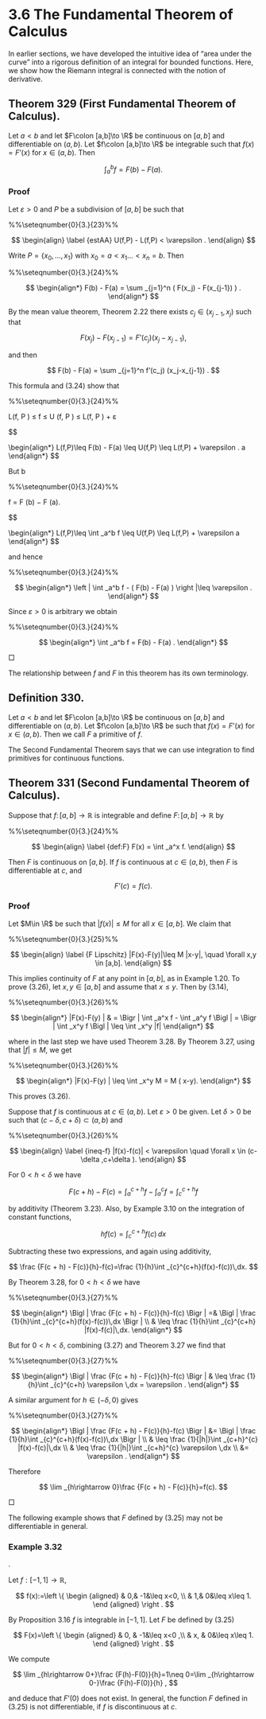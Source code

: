 # 3.6 The Fundamental Theorem of Calculus

In earlier sections, we have developed the intuitive idea of “area under the curve” into a rigorous definition of an integral for bounded functions. Here, we show how the Riemann integral is connected with the notion of derivative.

## Theorem 329 (First Fundamental Theorem of Calculus).

Let $a<b$ and let $F\colon [a,b]\to \R$ be continuous on $[a,b]$ and differentiable on $(a,b)$. Let $f\colon [a,b]\to \R$ be integrable such that $f(x) = F’(x)$ for $x\in (a,b)$. Then

$$
\int _a^b f = F(b) - F(a).
$$

### Proof

Let $\varepsilon >0$ and $P$ be a subdivision of $[a,b]$ be such that

%%\seteqnumber{0}{3.}{23}%%

$$
\begin{align} \label {estAA} U(f,P) - L(f,P) < \varepsilon . \end{align}
$$

Write $P = \{x_0,\ldots ,x_1\}$ with $x_0 = a < x_1 \ldots < x_n=b$. Then

%%\seteqnumber{0}{3.}{24}%%

$$
\begin{align*} F(b) - F(a) = \sum _{j=1}^n ( F(x_j) - F(x_{j-1}) ) . \end{align*}
$$

By the mean value theorem, Theorem 2.22 there exists $c_j \in (x_{j-1},x_j)$ such that

$$
F(x_j) - F(x_{j-1}) = F’(c_j) (x_j-x_{j-1}),
$$

and then

$$
F(b) - F(a) = \sum _{j=1}^n f’(c_j) (x_j-x_{j-1}) .
$$

This formula and (3.24) show that

%%\seteqnumber{0}{3.}{24}%%

L(f, P ) ≤ f ≤ U (f, P ) ≤ L(f, P ) + ε

$$

\begin{align*} L(f,P)\leq F(b) - F(a) \leq U(f,P) \leq L(f,P) + \varepsilon . a \end{align*}
$$

But b

%%\seteqnumber{0}{3.}{24}%%

f = F (b) − F (a).

$$

\begin{align*} L(f,P)\leq \int _a^b f \leq U(f,P) \leq L(f,P) + \varepsilon a \end{align*}
$$

and hence

%%\seteqnumber{0}{3.}{24}%%

$$
\begin{align*} \left | \int _a^b f - ( F(b) - F(a) ) \right |\leq \varepsilon . \end{align*}
$$

Since $\varepsilon >0$ is arbitrary we obtain

%%\seteqnumber{0}{3.}{24}%%

$$
\begin{align*} \int _a^b f = F(b) - F(a) . \end{align*}
$$

□

The relationship between $f$ and $F$ in this theorem has its own terminology.

## Definition 330.

Let $a<b$ and let $F\colon [a,b]\to \R$ be continuous on $[a,b]$ and differentiable on $(a,b)$. Let $f\colon [a,b]\to \R$ be such that $f(x) = F’(x)$ for $x\in (a,b)$. Then we call $F$ a primitive of $f$.

The Second Fundamental Theorem says that we can use integration to find primitives for continuous functions.

## Theorem 331 (Second Fundamental Theorem of Calculus).

Suppose that $f \colon [a, b] \rightarrow \mathbb {R}$ is integrable and define $F \colon [a, b] \rightarrow \mathbb {R}$ by

%%\seteqnumber{0}{3.}{24}%%

$$
\begin{align} \label {def:F} F(x) = \int _a^x f. \end{align}
$$

Then $F$ is continuous on $[a,b]$. If $f$ is continuous at $c \in (a, b)$, then $F$ is differentiable at $c$, and

$$
F’(c) = f(c).
$$

### Proof

Let $M\in \R$ be such that $|f(x)| \leq M$ for all $x\in [a,b]$. We claim that

%%\seteqnumber{0}{3.}{25}%%

$$
\begin{align} \label {F Lipschitz} |F(x)-F(y)|\leq M |x-y|, \quad \forall x,y \in [a,b]. \end{align}
$$

This implies continuity of $F$ at any point in $[a,b]$, as in Example 1.20. To prove (3.26), let $x,y\in [a,b]$ and assume that $x\leq y$. Then by (3.14),

%%\seteqnumber{0}{3.}{26}%%

$$
\begin{align*} |F(x)-F(y) | & = \Bigr | \int _a^x f - \int _a^y f \Bigl | = \Bigr | \int _x^y f \Bigl | \leq \int _x^y |f| \end{align*}
$$

where in the last step we have used Theorem 3.28. By Theorem 3.27, using that $|f|\leq M$, we get

%%\seteqnumber{0}{3.}{26}%%

$$
\begin{align*} |F(x)-F(y) | \leq \int _x^y M = M ( x-y). \end{align*}
$$

This proves (3.26).

Suppose that $f$ is continuous at $c\in (a,\,b)$. Let $\varepsilon >0$ be given. Let $\delta >0$ be such that $(c-\delta ,c+\delta ) \subset (a,b)$ and

%%\seteqnumber{0}{3.}{26}%%

$$
\begin{align} \label {ineq-f} |f(x)-f(c)| < \varepsilon \quad \forall x \in (c-\delta ,c+\delta ). \end{align}
$$

For $0<h<\delta$ we have

$$
F(c + h) - F(c) = \int _a^{c + h} f - \int _a^c f = \int _c^{c + h} f
$$

by additivity (Theorem 3.23). Also, by Example 3.10 on the integration of constant functions,

$$
hf(c)=\int _{c}^{c+h} f(c)\,dx
$$

Subtracting these two expressions, and again using additivity,

$$
\frac {F(c + h) - F(c)}{h}-f(c)=\frac {1}{h}\int _{c}^{c+h}(f(x)-f(c))\,dx.
$$

By Theorem 3.28, for $0<h<\delta$ we have

%%\seteqnumber{0}{3.}{27}%%

$$
\begin{align*} \Bigl | \frac {F(c + h) - F(c)}{h}-f(c) \Bigr | =& \Bigl | \frac {1}{h}\int _{c}^{c+h}(f(x)-f(c))\,dx \Bigr | \\ & \leq \frac {1}{h}\int _{c}^{c+h} |f(x)-f(c)|\,dx. \end{align*}
$$

But for $0<h<\delta$, combining (3.27) and Theorem 3.27 we find that

%%\seteqnumber{0}{3.}{27}%%

$$
\begin{align*} \Bigl | \frac {F(c + h) - F(c)}{h}-f(c) \Bigr | & \leq \frac {1}{h}\int _{c}^{c+h} \varepsilon \,dx = \varepsilon . \end{align*}
$$

A similar argument for $h\in (-\delta ,0)$ gives

%%\seteqnumber{0}{3.}{27}%%

$$
\begin{align*} \Bigl | \frac {F(c + h) - F(c)}{h}-f(c) \Bigr | &= \Bigl | \frac {1}{h}\int _{c}^{c+h}(f(x)-f(c))\,dx \Bigr | \\ & \leq \frac {1}{|h|}\int _{c+h}^{c} |f(x)-f(c)|\,dx \\ & \leq \frac {1}{|h|}\int _{c+h}^{c} \varepsilon \,dx \\ &= \varepsilon . \end{align*}
$$

Therefore

$$
\lim _{h\rightarrow 0}\frac {F(c + h) - F(c)}{h}=f(c).
$$

□

The following example shows that $F$ defined by (3.25) may not be differentiable in general.

### Example 3.32

.

Let $f:[-1,1]\rightarrow \mathbb {R}$,

$$
f(x):=\left \{ \begin {aligned} & 0,& -1&\leq x<0, \\ & 1,& 0&\leq x\leq 1. \end {aligned} \right .
$$

By Proposition 3.16 $f$ is integrable in $[-1,1]$. Let $F$ be defined by (3.25)

$$
F(x)=\left \{ \begin {aligned} & 0, & -1&\leq x<0 ,\\ & x, & 0&\leq x\leq 1. \end {aligned} \right .
$$

We compute

$$
\lim _{h\rightarrow 0+}\frac {F(h)-F(0)}{h}=1\neq 0=\lim _{h\rightarrow 0-}\frac {F(h)-F(0)}{h} ,
$$

and deduce that $F’(0)$ does not exist. In general, the function $F$ defined in (3.25) is not differentiable, if $f$ is discontinuous at $c$.

